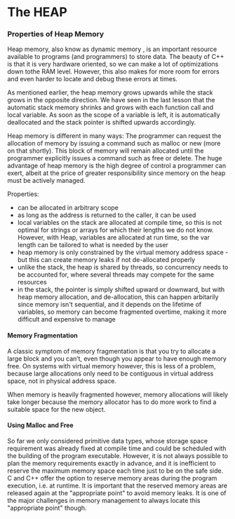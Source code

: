 # The HEAP

### Properties of Heap Memory
Heap memory, also know as dynamic memory , is an important resource available to programs (and programmers) to store data. 
The beauty of C++ is that it is very hardware oriented, so we can make a lot of optimizations down tothe RAM level. However, this also makes for more room for errors and even harder to locate and debug these errors at times.  

As mentioned earlier, the heap memory grows upwards while the stack grows in the opposite direction. We have seen in the last lesson that the automatic stack memory shrinks and grows with each function call and local variable. As soon as the scope of a variable is left, it is automatically deallocated and the stack pointer is shifted upwards accordingly.

Heap memory is different in many ways: The programmer can request the allocation of memory by issuing a command such as malloc or new (more on that shortly). This block of memory will remain allocated until the programmer explicitly issues a command such as free or delete. The huge advantage of heap memory is the high degree of control a programmer can exert, albeit at the price of greater responsibility since memory on the heap must be actively managed.

Properties:
- can be allocated in arbitrary scope 
- as long as the address is returned to the caller, it can be used
- local variables on the stack are allocated at compile time, so this is not optimal for strings or arrays for which their lengths we do not know. However, with Heap, variables are allocated at run time, so the var length can be tailored to what is needed by the user
- heap memory is only constrained by the virtual memory address space - but this can create memory leaks if not de-allocated properly
- unlike the stack, the heap is shared by threads, so concurrency needs to be accounted for, where several threads may compete for the same resources
- in the stack, the pointer is simply shifted upward or downward, but with heap memory allocation, and de-allocation, this can happen arbitarily since memory isn't sequential, and it depends on the lifetime of variables, so memory can become fragmented overtime, making it more difficult and expensive to manage


#### Memory Fragmentation

A classic symptom of memory fragmentation is that you try to allocate a large block and you can’t, even though you appear to have enough memory free. On systems with virtual memory however, this is less of a problem, because large allocations only need to be contiguous in virtual address space, not in physical address space.

When memory is heavily fragmented however, memory allocations will likely take longer because the memory allocator has to do more work to find a suitable space for the new object.


#### Using Malloc and Free

So far we only considered primitive data types, whose storage space requirement was already fixed at compile time and could be scheduled with the building of the program executable. However, it is not always possible to plan the memory requirements exactly in advance, and it is inefficient to reserve the maximum memory space each time just to be on the safe side. C and C++ offer the option to reserve memory areas during the program execution, i.e. at runtime. It is important that the reserved memory areas are released again at the "appropriate point" to avoid memory leaks. It is one of the major challenges in memory management to always locate this "appropriate point" though.


